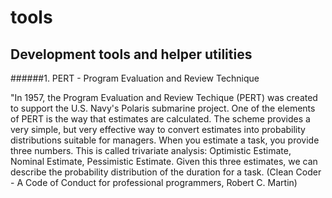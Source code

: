# tools
## Development tools and helper utilities 

######1. PERT - Program Evaluation and Review Technique

"In 1957, the Program Evaluation and Review Techique (PERT) was created to support the U.S. Navy's Polaris submarine project. One of the elements of PERT is the way that estimates are calculated. The scheme provides a very simple, but very effective way to convert estimates into probability distributions suitable for managers.
When you estimate a task, you provide three numbers. This is called trivariate analysis:
Optimistic Estimate, Nominal Estimate, Pessimistic Estimate. Given this three estimates, we can describe the probability distribution of the duration for a task.
(Clean Coder - A Code of Conduct for professional programmers, Robert C. Martin) 
